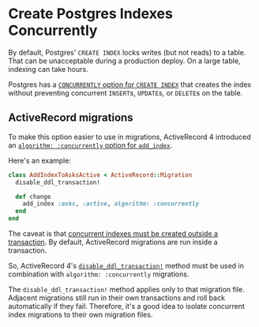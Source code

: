 # Create Postgres Indexes Concurrently

By default,
Postgres' `CREATE INDEX` locks writes (but not reads) to a table.
That can be unacceptable during a production deploy.
On a large table, indexing can take hours.

Postgres has a [`CONCURRENTLY` option for `CREATE INDEX`][con]
that creates the index without preventing concurrent
`INSERT`s, `UPDATE`s, or `DELETE`s on the table.

[con]: http://www.postgresql.org/docs/9.2/static/sql-createindex.html

## ActiveRecord migrations

To make this option easier to use in migrations, ActiveRecord 4 introduced an
[`algorithm: :concurrently` option for `add_index`][rails].

[rails]: https://github.com/rails/rails/commit/2d33796457b139a58539c890624591c97354d334

Here's an example:

```ruby
class AddIndexToAsksActive < ActiveRecord::Migration
  disable_ddl_transaction!

  def change
    add_index :asks, :active, algorithm: :concurrently
  end
end
```

The caveat is that
[concurrent indexes must be created outside a transaction][transact].
By default, ActiveRecord migrations are run inside a transaction.

[transact]: http://www.postgresql.org/docs/9.2/static/sql-createindex.html#SQL-CREATEINDEX-CONCURRENTLY

So, ActiveRecord 4's [`disable_ddl_transaction!`][disable] method
must be used in combination with
`algorithm: :concurrently` migrations.

[disable]: https://github.com/rails/rails/commit/b337390889cb4a9f80ed08daf072a043f0e7ddf3

The `disable_ddl_transaction!` method applies only to that migration file.
Adjacent migrations still run in their own transactions
and roll back automatically if they fail.
Therefore, it's a good idea to isolate concurrent index migrations
to their own migration files.
